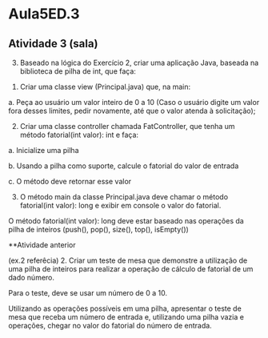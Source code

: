 # Aula5ED.3
## Atividade 3 (sala)

3. Baseado na lógica do Exercício 2, criar uma aplicação Java, baseada na biblioteca de pilha de int, que faça:
   
1) Criar uma classe view (Principal.java) que, na main:
   
a. Peça ao usuário um valor inteiro de 0 a 10 (Caso o usuário digite um valor fora desses limites, pedir novamente, até que o valor atenda à solicitação);

2) Criar uma classe controller chamada FatController, que tenha um método fatorial(int valor): int e faça:

a. Inicialize uma pilha

b. Usando a pilha como suporte, calcule o fatorial do valor de entrada

c. O método deve retornar esse valor

3) O método main da classe Principal.java deve chamar o método fatorial(int valor): long e exibir em console o valor do fatorial.
   
O método fatorial(int valor): long deve estar baseado nas operações da pilha de inteiros (push(), pop(), size(), top(), isEmpty())

**Atividade anterior

(ex.2 referêcia)
2. Criar um teste de mesa que demonstre a utilização de uma pilha de inteiros para realizar a operação de cálculo de  fatorial de um dado número.
   
Para o teste, deve se usar um número de 0 a 10.

Utilizando as operações possíveis em uma pilha, apresentar o teste de mesa que receba um número de entrada e, utilizando uma pilha vazia e operações, chegar no valor do fatorial do número de entrada.
